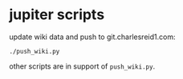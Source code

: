 # jupiter scripts

update wiki data and push to git.charlesreid1.com:

```
./push_wiki.py
```

other scripts are in support of `push_wiki.py`.
